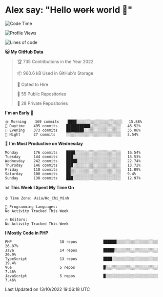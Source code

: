 # Alex say: "Hello ~~work~~ world 🐾"

<!--START_SECTION:waka-->
![Code Time](http://img.shields.io/badge/Code%20Time-838%20hrs%2047%20mins-blue)

![Profile Views](http://img.shields.io/badge/Profile%20Views-0-blue)

![Lines of code](https://img.shields.io/badge/From%20Hello%20World%20I%27ve%20Written-1%20Million%20lines%20of%20code-blue)

**🐱 My GitHub Data** 

> 🏆 735 Contributions in the Year 2022
 > 
> 📦 960.6 kB Used in GitHub's Storage 
 > 
> 💼 Opted to Hire
 > 
> 📜 55 Public Repositories 
 > 
> 🔑 28 Private Repositories  
 > 
**I'm an Early 🐤** 

```text
🌞 Morning    169 commits    ████░░░░░░░░░░░░░░░░░░░░░   15.88% 
🌆 Daytime    495 commits    ███████████░░░░░░░░░░░░░░   46.52% 
🌃 Evening    373 commits    ████████░░░░░░░░░░░░░░░░░   35.06% 
🌙 Night      27 commits     ░░░░░░░░░░░░░░░░░░░░░░░░░   2.54%

```
📅 **I'm Most Productive on Wednesday** 

```text
Monday       176 commits    ████░░░░░░░░░░░░░░░░░░░░░   16.54% 
Tuesday      144 commits    ███░░░░░░░░░░░░░░░░░░░░░░   13.53% 
Wednesday    242 commits    █████░░░░░░░░░░░░░░░░░░░░   22.74% 
Thursday     146 commits    ███░░░░░░░░░░░░░░░░░░░░░░   13.72% 
Friday       118 commits    ██░░░░░░░░░░░░░░░░░░░░░░░   11.09% 
Saturday     100 commits    ██░░░░░░░░░░░░░░░░░░░░░░░   9.4% 
Sunday       138 commits    ███░░░░░░░░░░░░░░░░░░░░░░   12.97%

```


📊 **This Week I Spent My Time On** 

```text
⌚︎ Time Zone: Asia/Ho_Chi_Minh

💬 Programming Languages: 
No Activity Tracked This Week

🔥 Editors: 
No Activity Tracked This Week

```

**I Mostly Code in PHP** 

```text
PHP                      18 repos            ██████░░░░░░░░░░░░░░░░░░░   26.87% 
Java                     14 repos            █████░░░░░░░░░░░░░░░░░░░░   20.9% 
TypeScript               13 repos            ████░░░░░░░░░░░░░░░░░░░░░   19.4% 
Vue                      5 repos             █░░░░░░░░░░░░░░░░░░░░░░░░   7.46% 
JavaScript               5 repos             █░░░░░░░░░░░░░░░░░░░░░░░░   7.46%

```



 Last Updated on 13/10/2022 19:06:18 UTC
<!--END_SECTION:waka-->
